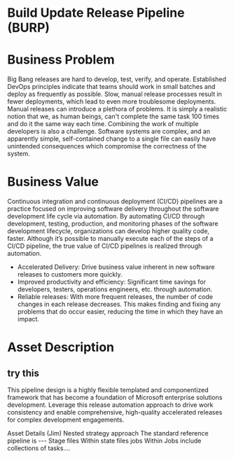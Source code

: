 # Build Update Release Pipeline (BURP)

# Business Problem

Big Bang releases are hard to develop, test, verify, and operate. Established DevOps principles indicate that teams should work in small batches and deploy as frequently as possible. Slow, manual release processes result in fewer deployments, which lead to even more troublesome deployments. Manual releases can introduce a plethora of problems. It is simply a realistic notion that we, as human beings, can't complete the same task 100 times and do it the same way each time. Combining the work of multiple developers is also a challenge. Software systems are complex, and an apparently simple, self-contained change to a single file can easily have unintended consequences which compromise the correctness of the system. 

# Business Value

Continuous integration and continuous deployment (CI/CD) pipelines are a practice focused on improving software delivery throughout the software development life cycle via automation. By automating CI/CD through development, testing, production, and monitoring phases of the software development lifecycle, organizations can develop higher quality code, faster. Although it’s possible to manually execute each of the steps of a CI/CD pipeline, the true value of CI/CD pipelines is realized through automation.
- Accelerated Delivery: Drive business value inherent in new software releases to customers more quickly. 
- Improved productivity and efficiency: Significant time savings for developers, testers, operations engineers, etc. through automation.
- Reliable releases: With more frequent releases, the number of code changes in each release decreases. This makes finding and fixing any problems that do occur easier, reducing the time in which they have an impact.


# Asset Description 

## try this

This pipeline design is a highly flexible templated and componentized framework that has become a foundation of Microsoft enterprise solutions development. Leverage this release automation approach to drive work consistency and enable comprehensive, high-quality accelerated releases for complex development engagements. 

Asset Details (Jim)
Nested strategy approach
The standard reference pipeline is ---
Stage files
Within state files jobs
Within Jobs include collections of tasks….